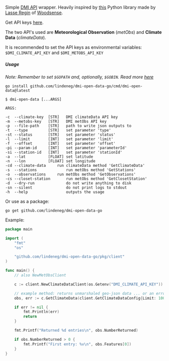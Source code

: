 
Simple [DMI API](https://confluence.govcloud.dk/display/FDAPI/Danish+Meteorological+Institute+-+Open+Data) wrapper. Heavily inspired by [this](https://github.com/LasseRegin/dmi-open-data) Python library made by [Lasse Regin](https://github.com/LasseRegin) of [Woodsense](https://en.woodsense.dk/).

Get API keys [here](https://confluence.govcloud.dk/pages/viewpage.action?pageId=26476690).

The two API's used are **Meteorological Observation** (*metObs*) and **Climate Data** (*climateData*).

It is recommended to set the API keys as environmental variables:
`$DMI_CLIMATE_API_KEY` and `$DMI_METOBS_API_KEY`


##### Usage

*Note: Remember to set `$GOPATH` and, optionally, `$GOBIN`. Read more [here](https://go.dev/doc/tutorial/compile-install)*

`go install github.com/lindeneg/dmi-open-data-go/cmd/dmi-open-data@latest`

```
$ dmi-open-data [...ARGS]

ARGS:

-c  --climate-key  [STR]   DMI climateData API key
-m  --metobs-key   [STR]   DMI metObs API key
-p  --file-path    [STR]   path to write json outputs to
-t  --type         [STR]   set parameter 'type'
-st --status       [STR]   set parameter 'status'
-l  --limit        [INT]   set parameter 'limit'
-f  --offset       [INT]   set parameter 'offset'
-pi --param-id     [INT]   set parameter 'parameterId'
-si --station-id   [INT]   set parameter 'stationId'
-a  --lat          [FLOAT] set latitude
-n  --lon          [FLOAT] set longitude
-cd --climate-data 	   run climateData method 'GetClimateData'
-s  --stations 	           run metObs method 'GetStations'
-o  --observations 	   run metObs method 'GetObservations'
-cs --closet-station 	   run metObs method 'GetClosetStation'
-d  --dry-run 	           do not write anything to disk
-sn --silent 	           do not print logs to stdout
-h  --help                 outputs the usage
```

Or use as a package:

`go get github.com/lindeneg/dmi-open-data-go`

Example:

```go
package main

import (
	"fmt"
	"os"

	"github.com/lindeneg/dmi-open-data-go/pkg/client"
)

func main() {
	// also NewMetObsClient

	c := client.NewClimateDataClient(os.Getenv("DMI_CLIMATE_API_KEY"))

	// example method: returns unmarshaled geo-json data ... or an error
	obs, err := c.GetClimateData(client.GetClimateDataConfig{Limit: 1000})

	if err != nil {
		fmt.Println(err)
		return
	}

	fmt.Printf("Returned %d entries\n", obs.NumberReturned)

	if obs.NumberReturned > 0 {
		fmt.Printf("First entry: %v\n", obs.Features[0])
	}
}
```